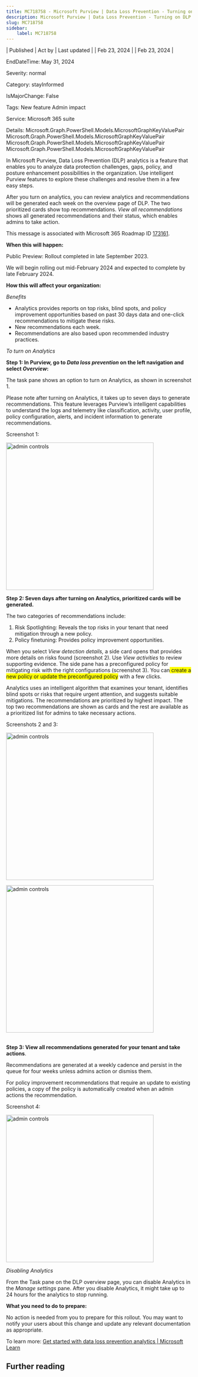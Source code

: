 ```yaml
---
title: MC718758 - Microsoft Purview | Data Loss Prevention - Turning on DLP analytics
description: Microsoft Purview | Data Loss Prevention - Turning on DLP analytics
slug: MC718758
sidebar:
    label: MC718758
---
```



| Published | Act by | Last updated |
| Feb 23, 2024 |  | Feb 23, 2024 |

EndDateTime: May 31, 2024

Severity: normal

Category: stayInformed

IsMajorChange: False

Tags: New feature Admin impact

Service: Microsoft 365 suite

Details: Microsoft.Graph.PowerShell.Models.MicrosoftGraphKeyValuePair Microsoft.Graph.PowerShell.Models.MicrosoftGraphKeyValuePair Microsoft.Graph.PowerShell.Models.MicrosoftGraphKeyValuePair Microsoft.Graph.PowerShell.Models.MicrosoftGraphKeyValuePair

<p>In Microsoft Purview, Data Loss Prevention (DLP) analytics is a feature that enables you to analyze data protection challenges, gaps, policy, and posture enhancement possibilities in the organization. Use intelligent Purview features to explore these challenges and resolve them in a few easy steps.</p><p>After you turn on analytics, you can review analytics and recommendations will be generated each week on the overview page of DLP. The two prioritized cards show top recommendations.&nbsp;<i>View all recommendations</i> shows all generated recommendations and their status, which enables admins to take action.&nbsp;</p><p>This message is associated with Microsoft 365 Roadmap ID <a href="https://www.microsoft.com/microsoft-365/roadmap?filters=&amp;searchterms=173161" target="_blank">173161</a>.</p>

<p><b>When this will happen:</b><br></p>

<p>Public Preview: Rollout completed in late September 2023.</p><p>We will begin rolling out mid-February 2024 and expected to complete by late February 2024.</p>

<p><b>How this will affect your organization:</b><br></p>

<p><i>Benefits</i><br></p><ul><li>Analytics provides reports on top risks, blind spots, and policy improvement opportunities based on past 30 days data and one-click recommendations to mitigate these risks.
</li><li>New recommendations each week.
</li><li>Recommendations are also based upon recommended industry practices.
</li></ul><p><i>To turn on Analytics</i></p><p><b>Step 1: In Purview, go to <i>Data loss prevention</i> on the left navigation and select <i>Overview</i>:&nbsp;</b></p><p>The task pane shows an option to turn on Analytics, as shown in screenshot 1.&nbsp;</p><p>Please note after turning on Analytics, it takes up to seven days to generate recommendations. This feature leverages Purview’s intelligent capabilities to understand the logs and telemetry like classification, activity, user profile, policy configuration, alerts, and incident information to generate recommendations.&nbsp;</p><p>Screenshot 1:</p><p><img src="https://img-prod-cms-rt-microsoft-com.akamaized.net/cms/api/am/imageFileData/RW1i1QO?ver=06db" style="width: 400px;" alt="admin controls"><br></p><p><b>Step 2: Seven days after turning on Analytics, prioritized cards will be generated.</b></p><p>The two categories of recommendations include:
</p><ol><li>Risk Spotlighting: Reveals the top risks in your tenant that need mitigation through a new policy.&nbsp;</li><li>Policy finetuning: Provides policy improvement opportunities.&nbsp;</li></ol><p>When you select <i>View detection details,</i> a side card opens that provides more details on risks found (screenshot 2). Use <i>View activities </i>to review supporting evidence. The side pane has a preconfigured policy for mitigating risk with the right configurations (screenshot 3). You can<span style="background-color: rgb(255, 255, 0);"> create a new policy or update the preconfigured policy</span> with a few clicks.&nbsp;</p><p>Analytics uses an intelligent algorithm that examines your tenant, identifies blind spots or risks that require urgent attention, and suggests suitable mitigations. The recommendations are prioritized by highest impact. The top two recommendations are shown as cards and the rest are available as a prioritized list for admins to take necessary actions.&nbsp;</p><p>Screenshots 2 and 3:</p><p><img src="https://img-prod-cms-rt-microsoft-com.akamaized.net/cms/api/am/imageFileData/RW1hZd0?ver=f82a" style="width: 400px;" alt="admin controls"></p><p><img src="https://img-prod-cms-rt-microsoft-com.akamaized.net/cms/api/am/imageFileData/RW1hU0j?ver=c9cb" style="width: 400px;" alt="admin controls"><br><br></p><p><b>Step 3: View all recommendations generated for your tenant and take actions</b>.<br></p><p>Recommendations are generated at a weekly cadence and persist in the queue for four weeks unless admins action or dismiss them.&nbsp;</p><p>For policy improvement recommendations that require an update to existing policies, a copy of the policy is automatically created when an admin actions the recommendation.</p><p>Screenshot 4:</p><p><img src="https://img-prod-cms-rt-microsoft-com.akamaized.net/cms/api/am/imageFileData/RW1hZd1?ver=4301" style="width: 400px;" alt="admin controls"><br></p><p><i>Disabling Analytics</i></p><p>From the Task pane on the DLP overview page, you can disable Analytics in the <i>Manage settings</i> pane. After you disable Analytics, it might take up to 24 hours for the analytics to stop running.&nbsp;</p><p><b>What you need to do to prepare:</b>
</p><p>No action is needed from you to prepare for this rollout. You may want to notify your users about this change and update any relevant documentation as appropriate.
</p><p>To learn more: <a href="https://learn.microsoft.com/purview/dlp-analytics-get-started" target="_blank">Get started with data loss prevention analytics | Microsoft Learn</a></p>

## Further reading
